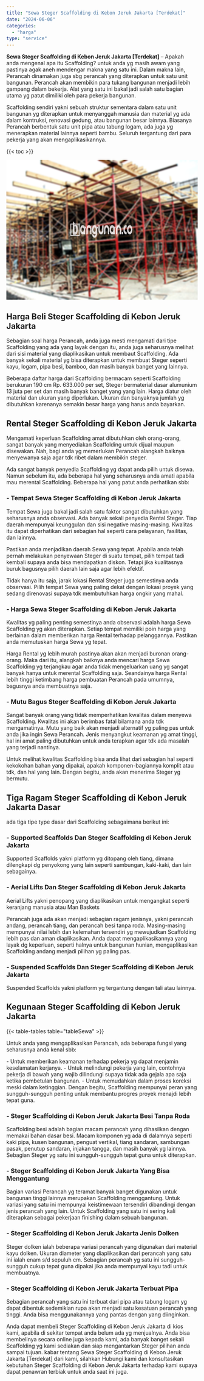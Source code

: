 ```yaml
---
title: "Sewa Steger Scaffolding di Kebon Jeruk Jakarta [Terdekat]"
date: "2024-06-06"
categories: 
  - "harga"
type: "service"
---
```


**Sewa Steger Scaffolding di Kebon Jeruk Jakarta \[Terdekat\]** – Apakah anda mengenal apa itu Scaffolding? untuk anda yg masih awam yang pastinya agak aneh mendengar makna yang satu ini. Dalam makna lain, Perancah dinamakan juga sbg perancah yang diterapkan untuk satu unit bangunan. Perancah akan membikin para tukang bangunan menjadi lebih gampang dalam bekerja. Alat yang satu ini bakal jadi salah satu bagian utama yg patut dimiliki oleh para pekerja bangunan.

Scaffolding sendiri yakni sebuah struktur sementara dalam satu unit bangunan yg diterapkan untuk menyanggah manusia dan material yg ada dalam kontruksi, renovasi gedung, atau bangunan besar lainnya. Biasanya Perancah berbentuk satu unit pipa atau tabung logam, ada juga yg menerapkan material lainnya seperti bambu. Seluruh tergantung dari para pekerja yang akan mengaplikasikannya.

{{< toc >}}

![Sewa Steger Scaffolding di Kebon Jeruk Jakarta [Terdekat]](/images/sewa-scaffolding-steger-21.png)

## Harga Beli Steger Scaffolding di Kebon Jeruk Jakarta

Sebagian soal harga Perancah, anda juga mesti mengamati dari tipe Scaffolding yang ada yang layak dengan itu, anda juga seharusnya melihat dari sisi material yang diaplikasikan untuk membaut Scaffolding. Ada banyak sekali material yg bisa diterapkan untuk membuat Steger seperti kayu, logam, pipa besi, bamboo, dan masih banyak banget yang lainnya.

Beberapa daftar harga dari Scaffolding bermacam seperti Scaffolding berukuran 190 cm Rp. 633.000 per set, Steger bermaterial dasar alumunium 13 juta per set dan masih banyak banget yang yang lain. Harga diatur oleh material dan ukuran yang diperlukan. Ukuran dan banyaknya jumlah yg dibutuhkan karenanya semakin besar harga yang harus anda bayarkan.

## Rental Steger Scaffolding di Kebon Jeruk Jakarta

Mengamati keperluan Scaffolding amat dibutuhkan oleh orang-orang, sangat banyak yang menyediakan Scaffolding untuk dijual maupun disewakan. Nah, bagi anda yg memerlukan Perancah alangkah baiknya menyewanya saja agar tdk ribet dalam membikin steger.

Ada sangat banyak penyedia Scaffolding yg dapat anda pilih untuk disewa. Namun sebelum itu, ada beberapa hal yang seharusnya anda amati apabila mau merental Scaffolding. Beberapa hal yang patut anda perhatikan sbb:

### \- Tempat Sewa Steger Scaffolding di Kebon Jeruk Jakarta

Tempat Sewa juga bakal jadi salah satu faktor sangat dibutuhkan yang seharusnya anda observasi. Ada banyak sekali penyedia Rental Steger. Tiap daerah mempunyai keunggulan dan sisi negative masing-masing. Kwalitas itu dapat diperhatikan dari sebagian hal seperti cara pelayanan, fasilitas, dan lainnya.

Pastikan anda menjadikan daerah Sewa yang tepat. Apabila anda telah pernah melakukan penyewaan Steger di suatu tempat, pilih tempat tadi kembali supaya anda bisa mendapatkan diskon. Tetapi jika kualitasnya buruk bagusnya pilih daerah lain saja agar lebih efektif.

Tidak hanya itu saja, jarak lokasi Rental Steger juga semestinya anda observasi. Pilih tempat Sewa yang paling dekat dengan lokasi proyek yang sedang direnovasi supaya tdk membutuhkan harga ongkir yang mahal.

### \- Harga Sewa Steger Scaffolding di Kebon Jeruk Jakarta

Kwalitas yg paling penting semestinya anda observasi adalah harga Sewa Scaffolding yg akan diterapkan. Setiap tempat memiliki poin harga yang berlainan dalam memberikan harga Rental terhadap pelanggannya. Pastikan anda memutuskan harga Sewa yg tepat.

Harga Rental yg lebih murah pastinya akan akan menjadi buronan orang-orang. Maka dari itu, alangkah baiknya anda mencari harga Sewa Scaffolding yg terjangkau agar anda tidak mengeluarkan uang yg sangat banyak hanya untuk merental Scaffolding saja. Seandainya harga Rental lebih tinggi ketimbang harga pembuatan Perancah pada umumnya, bagusnya anda membuatnya saja.

### \- Mutu Bagus Steger Scaffolding di Kebon Jeruk Jakarta

Sangat banyak orang yang tidak memperhatikan kwalitas dalam menyewa Scaffolding. Kwalitas ini akan berimbas fatal bilamana anda tdk mengamatinya. Mutu yang baik akan menjadi alternatif yg paling pas untuk anda jika ingin Sewa Perancah. Jenis menyangkut keamanan yg amat tinggi, hal ini amat paling dibutuhkan untuk anda terapkan agar tdk ada masalah yang terjadi nantinya.

Untuk melihat kwalitas Scaffolding bisa anda lihat dari sebagian hal seperti kekokohan bahan yang dipakai, apakah komponen-bagiannya komplit atau tdk, dan hal yang lain. Dengan begitu, anda akan menerima Steger yg bermutu.

## Tiga Ragam Steger Scaffolding di Kebon Jeruk Jakarta Dasar

ada tiga tipe type dasar dari Scaffolding sebagaimana berikut ini:

### \- Supported Scaffolds Dan Steger Scaffolding di Kebon Jeruk Jakarta

Supported Scaffolds yakni platform yg ditopang oleh tiang, dimana dilengkapi dg penyokong yang lain seperti sambungan, kaki-kaki, dan lain sebagainya.

### \- Aerial Lifts Dan Steger Scaffolding di Kebon Jeruk Jakarta

Aerial Lifts yakni penopang yang diaplikasikan untuk mengangkat seperti keranjang manusia atau Man Baskets

Perancah juga ada akan menjadi sebagian ragam jenisnya, yakni perancah andang, perancah tiang, dan perancah besi tanpa roda. Masing-masing mempunyai nilai lebih dan kelemahan tersendiri yg mewujudkan Scaffolding lebih pas dan aman diaplikasikan. Anda dapat mengaplikasikannya yang layak dg keperluan, seperti halnya untuk bangunan hunian, mengaplikasikan Scaffolding andang menjadi pilihan yg paling pas.

### \- Suspended Scaffolds Dan Steger Scaffolding di Kebon Jeruk Jakarta

Suspended Scaffolds yakni platform yg tergantung dengan tali atau lainnya.

## Kegunaan Steger Scaffolding di Kebon Jeruk Jakarta

{{< table-tables table="tableSewa" >}}

Untuk anda yang mengaplikasikan Perancah, ada beberapa fungsi yang seharusnya anda kenal sbb:

\- Untuk memberikan keamanan terhadap pekerja yg dapat menjamin keselamatan kerjanya. - Untuk melindungi pekerja yang lain, contohnya pekerja di bawah yang wajib dilindungi supaya tidak ada gejala apa saja ketika pembetulan bangunan. - Untuk memudahkan dalam proses koreksi meski dalam ketinggian. Dengan begitu, Scaffolding mempunyai peran yang sungguh-sungguh penting untuk membantu progres proyek menajdi lebih tepat guna.

### \- Steger Scaffolding di Kebon Jeruk Jakarta Besi Tanpa Roda

Scaffolding besi adalah bagian macam perancah yang dihasilkan dengan memakai bahan dasar besi. Macam komponen yg ada di dalamnya seperti kaki pipa, kusen bangunan, penguat vertikal, tiang sandaran, sambungan pasak, penutup sandaran, injakan tangga, dan masih banyak yg lainnya. Sebagian Steger yg satu ini sungguh-sungguh tepat guna untuk diterapkan.

### \- Steger Scaffolding di Kebon Jeruk Jakarta Yang Bisa Menggantung

Bagian variasi Perancah yg teramat banyak banget digunakan untuk bangunan tinggi lainnya merupakan Scaffolding menggantung. Untuk variasi yang satu ini mempunyai keistimewaan tersendiri dibandingi dengan jenis perancah yang lain. Untuk Scaffolding yang satu ini sering kali diterapkan sebagai pekerjaan finishing dalam sebuah bangunan.

### \- Steger Scaffolding di Kebon Jeruk Jakarta Jenis Dolken

Steger dolken ialah beberapa variasi perancah yang digunakan dari material kayu dolken. Ukuran diameter yang diaplikasikan dari perancah yang satu ini ialah enam s/d sepuluh cm. Sebagian perancah yg satu ini sungguh-sungguh cukup tepat guna dipakai jika anda mempunyai kayu tadi untuk membuatnya.

### \- Steger Scaffolding di Kebon Jeruk Jakarta Terbuat Pipa

Sebagian perancah yang satu ini terbuat dari pipa atau tabung logam yg dapat dibentuk sedemikian rupa akan menjadi satu kesatuan perancah yang tinggi. Anda bisa menggunakannya yang pantas dengan yang diinginkan.

Anda dapat membeli Steger Scaffolding di Kebon Jeruk Jakarta di kios kami, apabila di sekitar tempat anda belum ada yg menjualnya. Anda bisa membelinya secara online juga kepada kami, ada banyak banget sekali Scaffolding yg kami sediakan dan siap mengantarkan Steger pilihan anda sampai tujuan. kabar tentang Sewa Steger Scaffolding di Kebon Jeruk Jakarta \[Terdekat\] dari kami, silahkan Hubungi kami dan konsultasikan kebutuhan Steger Scaffolding di Kebon Jeruk Jakarta terhadap kami supaya dapat penawran terbiak untuk anda saat ini juga.
